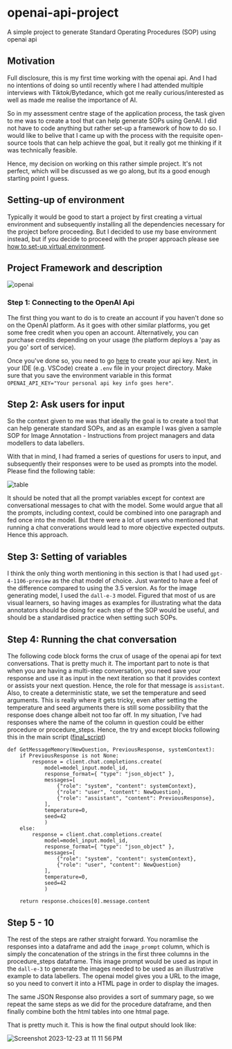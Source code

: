 # openai-api-project
A simple project to generate Standard Operating Procedures (SOP) using openai api

## Motivation
Full disclosure, this is my first time working with the openai api. And I had no intentions of doing so until recently where I had attended multiple interviews with Tiktok/Bytedance, which got me really curious/interested as well as made me realise the importance of AI.

So in my assessment centre stage of the application process, the task given to me was to create a tool that can help generate SOPs using GenAI. I did not have to code anything but rather set-up a framework of how to do so. I would like to belive that I came up with the process with the requisite open-source tools that can help achieve the goal, but it really got me thinking if it was technically feasible.

Hence, my decision on working on this rather simple project. It's not perfect, which will be discussed as we go along, but its a good enough starting point I guess.

## Setting-up of environment

Typically it would be good to start a project by first creating a virtual environment and subsequently installing all the dependencies necessary for the project before proceeding. But I decided to use my base environment instead, but if you decide to proceed with the proper approach please see [how to set-up virtual environment](https://github.com/peterchettiar/personal-projects?tab=readme-ov-file#2-setting-up-a-new-environment).

## Project Framework and description

![openai](https://github.com/peterchettiar/openai-api-project/assets/89821181/e472585b-7cbc-4c25-8765-ed440a3ad111)

### Step 1: Connecting to the OpenAI Api

The first thing you want to do is to create an account if you haven't done so on the OpenAI platform. As it goes with other similar platforms, you get some free credit when you open an account. Alternatively, you can purchase credits depending on your usage (the platform deploys a 'pay as you go' sort of service). 

Once you've done so, you need to go [here](https://platform.openai.com/api-keys) to create your api key. Next, in your IDE (e.g. VSCode) create a `.env` file in your project directory. Make sure that you save the environment variable in this format `OPENAI_API_KEY="Your personal api key info goes here"`.

## Step 2: Ask users for input

So the context given to me was that ideally the goal is to create a tool that can help generate standard SOPs, and as an example I was given a sample SOP for Image Annotation - Instructions from project managers and data modellers to data labellers. 

With that in mind, I had framed a series of questions for users to input, and subsequently their responses were to be used as prompts into the model. Please find the following table:

![table](https://github.com/peterchettiar/openai-api-project/assets/89821181/8a1a8395-3934-4336-aba9-7ca42c80c3d5)

It should be noted that all the prompt variables except for context are conversational messages to chat with the model. Some would argue that all the prompts, including context, could be combined into one paragraph and fed once into the model. But there were a lot of users who mentioned that running a chat converations would lead to more objective expected outputs. Hence this approach.

## Step 3: Setting of variables

I think the only thing worth mentioning in this section is that I had used `gpt-4-1106-preview` as the chat model of choice. Just wanted to have a feel of the difference compared to using the 3.5 version. As for the image generating model, I used the `dall-e-3` model. Figured that most of us are visual learners, so having images as examples for illustrating what the data annotators should be doing for each step of the SOP would be useful, and should be a standardised practice when setting such SOPs.

## Step 4: Running the chat conversation

The following code block forms the crux of usage of the openai api for text conversations. That is pretty much it. The important part to note is that when you are having a multi-step conversation, you need save your response and use it as input in the next iteration so that it provides context or assists your next question. Hence, the role for that message is `assistant`. Also, to create a deterministic state, we set the temperature and seed arguments. This is really where it gets tricky, even after setting the temperature and seed arguments there is still some possibility that the response does change albeit not too far off. In my situation, I've had responses where the name of the column in question could be either procedure or procedure_steps. Hence, the try and except blocks following this in the main script ([final_script](https://github.com/peterchettiar/openai-api-project/blob/main/SOP-generator-script.py))

```
def GetMessageMemory(NewQuestion, PreviousResponse, systemContext):
    if PreviousResponse is not None:
        response = client.chat.completions.create(
            model=model_input.model_id,
            response_format={ "type": "json_object" },
            messages=[
                {"role": "system", "content": systemContext},
                {"role": "user", "content": NewQuestion},
                {"role": "assistant", "content": PreviousResponse},
            ],
            temperature=0,
            seed=42
            )
    else:
        response = client.chat.completions.create(
            model=model_input.model_id,
            response_format={ "type": "json_object" },
            messages=[
                {"role": "system", "content": systemContext},
                {"role": "user", "content": NewQuestion}
            ],
            temperature=0,
            seed=42
            )

    return response.choices[0].message.content

```
## Step 5 - 10

The rest of the steps are rather straight forward. You noramlise the responses into a dataframe and add the `image_prompt` column, which is simply the concatenation of the strings in the first three columns in the procedure_steps dataframe. This image prompt would be used as input in the `dall-e-3` to generate the images needed to be used as an illustrative example to data labellers. The openai model gives you a URL to the image, so you need to convert it into a HTML page in order to display the images.

The same JSON Response also provides a sort of summary page, so we repeat the same steps as we did for the procedure dataframe, and then finally combine both the html tables into one htmal page.

That is pretty much it. This is how the final output should look like:

![Screenshot 2023-12-23 at 11 11 56 PM](https://github.com/peterchettiar/openai-api-project/assets/89821181/3f21c3d2-4ed8-4837-ac03-cf1e6d2dd6bd)
